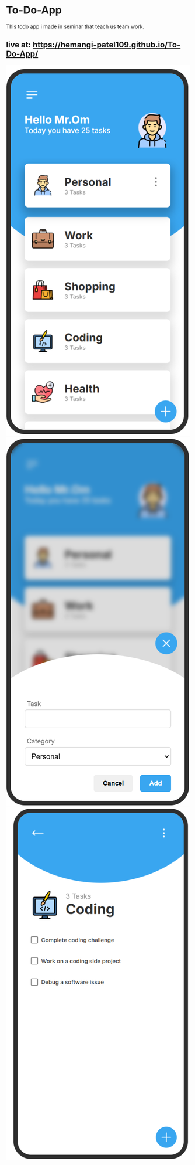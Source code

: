 # To-Do-App

This todo app i made in seminar that teach us team work.
## live at: https://hemangi-patel109.github.io/To-Do-App/

![](./ss1.png) 
![](./ss2.png)
![](./ss3.png)
